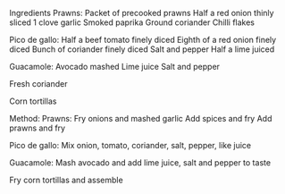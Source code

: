 Ingredients
Prawns:
Packet of precooked prawns
Half a red onion thinly sliced 
1 clove garlic 
Smoked paprika
Ground coriander
Chilli flakes

Pico de gallo:
Half a beef tomato finely diced
Eighth of a red onion finely diced
Bunch of coriander finely diced
Salt and pepper
Half a lime juiced

Guacamole:
Avocado mashed
Lime juice
Salt and pepper 

Fresh coriander 

Corn tortillas

Method:
Prawns:
Fry onions and mashed garlic
Add spices and fry
Add prawns and fry

Pico de gallo:
Mix onion, tomato, coriander, salt, pepper, like juice 

Guacamole:
Mash avocado and add lime juice, salt and pepper to taste

Fry corn tortillas and assemble
